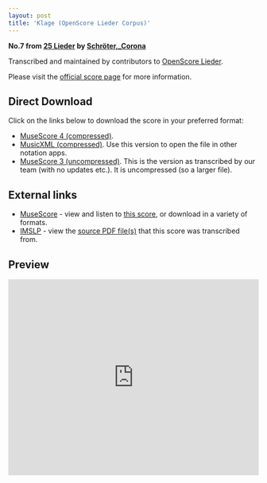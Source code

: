```yaml
---
layout: post
title: 'Klage (OpenScore Lieder Corpus)'
---
```


__No.7 from [25 Lieder](https://fourscoreandmore.org/OpenScore/Schr%C3%B6ter%2C_Corona/25_Lieder/) by [Schröter,_Corona](https://fourscoreandmore.org/OpenScore/Schr%C3%B6ter%2C_Corona)__

Transcribed and maintained by contributors to [OpenScore Lieder].

Please visit the [official score page] for more information.

[official score page]: https://musescore.com/openscore-lieder-corpus/scores/6022417
[OpenScore Lieder]: https://musescore.com/openscore-lieder-corpus

## Direct Download

Click on the links below to download the score in your preferred format:
- [MuseScore 4 (compressed)](https://fourscoreandmore.org/OpenScore/Schr%C3%B6ter%2C_Corona/25_Lieder/07_Klage.mscz).
- [MusicXML (compressed)](https://fourscoreandmore.org/OpenScore/Schr%C3%B6ter%2C_Corona/25_Lieder/07_Klage.mxl). Use this version to open the file in other notation apps.
- [MuseScore 3 (uncompressed)](https://raw.githubusercontent.com/OpenScore/Lieder/refs/heads/main/scores/Schr%C3%B6ter%2C_Corona/25_Lieder/07_Klage/lc6022417.mscx). This is the version as transcribed by our team (with no updates etc.). It is uncompressed (so a larger file).

## External links

- [MuseScore] - view and listen to [this score][MuseScore], or download in a variety of formats.
- [IMSLP] - view the [source PDF file(s)][IMSLP] that this score was transcribed from.

[MuseScore]: https://musescore.com/score/6022417
[IMSLP]: https://imslp.org/wiki/Special:ReverseLookup/109659

## Preview

<iframe width="100%" height="394" src="https://musescore.com/openscore-lieder-corpus/scores/6022417/embed" frameborder="0" allowfullscreen allow="autoplay; fullscreen"></iframe>
